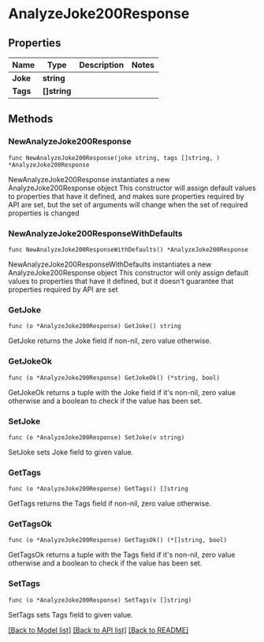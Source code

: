 # AnalyzeJoke200Response

## Properties

Name | Type | Description | Notes
------------ | ------------- | ------------- | -------------
**Joke** | **string** |  | 
**Tags** | **[]string** |  | 

## Methods

### NewAnalyzeJoke200Response

`func NewAnalyzeJoke200Response(joke string, tags []string, ) *AnalyzeJoke200Response`

NewAnalyzeJoke200Response instantiates a new AnalyzeJoke200Response object
This constructor will assign default values to properties that have it defined,
and makes sure properties required by API are set, but the set of arguments
will change when the set of required properties is changed

### NewAnalyzeJoke200ResponseWithDefaults

`func NewAnalyzeJoke200ResponseWithDefaults() *AnalyzeJoke200Response`

NewAnalyzeJoke200ResponseWithDefaults instantiates a new AnalyzeJoke200Response object
This constructor will only assign default values to properties that have it defined,
but it doesn't guarantee that properties required by API are set

### GetJoke

`func (o *AnalyzeJoke200Response) GetJoke() string`

GetJoke returns the Joke field if non-nil, zero value otherwise.

### GetJokeOk

`func (o *AnalyzeJoke200Response) GetJokeOk() (*string, bool)`

GetJokeOk returns a tuple with the Joke field if it's non-nil, zero value otherwise
and a boolean to check if the value has been set.

### SetJoke

`func (o *AnalyzeJoke200Response) SetJoke(v string)`

SetJoke sets Joke field to given value.


### GetTags

`func (o *AnalyzeJoke200Response) GetTags() []string`

GetTags returns the Tags field if non-nil, zero value otherwise.

### GetTagsOk

`func (o *AnalyzeJoke200Response) GetTagsOk() (*[]string, bool)`

GetTagsOk returns a tuple with the Tags field if it's non-nil, zero value otherwise
and a boolean to check if the value has been set.

### SetTags

`func (o *AnalyzeJoke200Response) SetTags(v []string)`

SetTags sets Tags field to given value.



[[Back to Model list]](../README.md#documentation-for-models) [[Back to API list]](../README.md#documentation-for-api-endpoints) [[Back to README]](../README.md)


